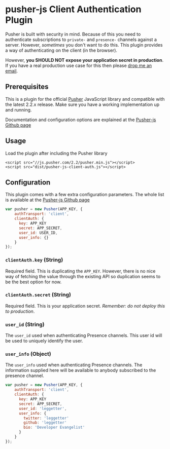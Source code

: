 # pusher-js Client Authentication Plugin

Pusher is built with security in mind. Because of this you need to authenticate subscriptions to `private-` and `presence-` channels against a server. However, *sometimes* you don't want to do this. This plugin provides a way of authenticating on the client (in the browser).

However,  **you SHOULD NOT expose your application secret in production**. If you have a real production use case for this then please [drop me an email](mailto:phil@leggetter.co.uk).

## Prerequisites

This is a plugin for the official [Pusher](http://pusher.com) JavaScript library and compatible with the latest 2.2.x release. Make sure you have a working implementation up and running.

Documentation and configuration options are explained at the [Pusher-js Github page](https://github.com/pusher/pusher-js)

## Usage

Load the plugin after including the Pusher library

    <script src="//js.pusher.com/2.2/pusher.min.js"></script>
    <script src="dist/pusher-js-client-auth.js"></script>

## Configuration

This plugin comes with a few extra configuration parameters. The whole list is available at the [Pusher-js Github page](https://github.com/pusher/pusher-js#configuration)

```js
var pusher = new Pusher(APP_KEY, {
    authTransport: 'client',
    clientAuth: {
      key: APP_KEY
      secret: APP_SECRET,
      user_id: USER_ID,
      user_info: {}
    }
});
```

### `clientAuth.key` (String)

Required field. This is duplicating the `APP_KEY`. However, there is no nice way of fetching the value through the existing API so duplication seems to be the best option for now.

### `clientAuth.secret` (String)

Required field. This is your application secret. *Remember: do not deploy this to production*.

### `user_id` (String)

The `user_id` used when authenticating Presence channels. This user id will be used to uniquely identify the user.

### `user_info` (Object)

The `user_info` used when authenticating Presence channels. The information supplied here will be available to anybody subscribed to the presence channel.

```js
var pusher = new Pusher(APP_KEY, {
    authTransport: 'client',
    clientAuth: {
      key: APP_KEY
      secret: APP_SECRET,
      user_id: 'leggetter',
      user_info: {
        twitter: 'leggetter'
        github: 'leggetter'
        bio: 'Developer Evangelist'
      }
    }
});
```

